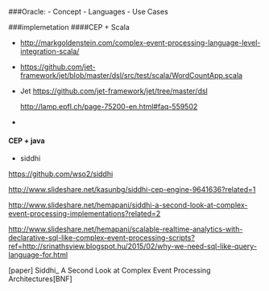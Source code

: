 ###Oracle:
    - Concept
    - Languages
    - Use Cases


###implemetation
####CEP + Scala
- http://markgoldenstein.com/complex-event-processing-language-level-integration-scala/
- https://github.com/jet-framework/jet/blob/master/dsl/src/test/scala/WordCountApp.scala
- Jet https://github.com/jet-framework/jet/tree/master/dsl
    
    http://lamp.epfl.ch/page-75200-en.html#faq-559502
- 


#### CEP  + java
- siddhi

https://github.com/wso2/siddhi

http://www.slideshare.net/kasunbg/siddhi-cep-engine-9641636?related=1

http://www.slideshare.net/hemapani/siddhi-a-second-look-at-complex-event-processing-implementations?related=2

http://www.slideshare.net/hemapani/scalable-realtime-analytics-with-declarative-sql-like-complex-event-processing-scripts?ref=http://srinathsview.blogspot.hu/2015/02/why-we-need-sql-like-query-language-for.html

[paper] Siddhi_ A Second Look at Complex Event Processing Architectures[BNF]



###